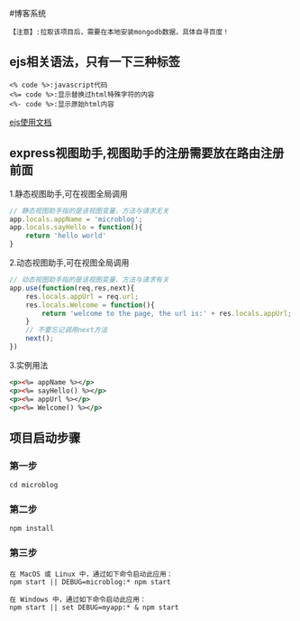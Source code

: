 #博客系统
```
【注意】:拉取该项目后，需要在本地安装mongodb数据，具体自寻百度！
```
## ejs相关语法，只有一下三种标签
```
<% code %>:javascript代码
<%= code %>:显示替换过html特殊字符的内容
<%- code %>:显示原始html内容
```
[ejs使用文档](http://www.mamicode.com/info-detail-2346120.html?_blank)

## express视图助手,视图助手的注册需要放在路由注册前面

1.静态视图助手,可在视图全局调用
```javascript
// 静态视图助手指的是该视图变量、方法与请求无关
app.locals.appName = 'microblog';
app.locals.sayHello = function(){
    return 'hello world'
}
```
2.动态视图助手,可在视图全局调用
```javascript
// 动态视图助手指的是该视图变量、方法与请求有关
app.use(function(req,res,next){
    res.locals.appUrl = req.url;
    res.locals.Welcome = function(){
        return 'welcome to the page, the url is:' + res.locals.appUrl;
    }
    // 不要忘记调用next方法
    next();
})
```
3.实例用法
```XML
<p><%= appName %></p>
<p><%= sayHello() %></p>
<p><%= appUrl %></p>
<p><%= Welcome() %></p>
```
##  项目启动步骤

### 第一步

```
cd microblog

```
### 第二步

```
npm install

```

### 第三步

```
在 MacOS 或 Linux 中，通过如下命令启动此应用：
npm start || DEBUG=microblog:* npm start
```
```
在 Windows 中，通过如下命令启动此应用：
npm start || set DEBUG=myapp:* & npm start
```

